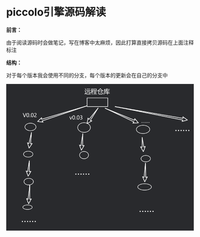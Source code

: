 # piccolo引擎源码解读

**前言：**

由于阅读源码时会做笔记，写在博客中太麻烦，因此打算直接拷贝源码在上面注释标注

**结构：**

对于每个版本我会使用不同的分支，每个版本的更新会在自己的分支中

![image](./仓库结构.png)
